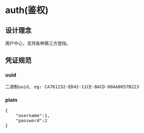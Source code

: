 # auth(鉴权) 

## 设计理念
用户中心，支持各种第三方登陆。

## 凭证规范
### uuid
<pre>
二进制uuid, eg: CA761232-ED42-11CE-BACD-00AA0057B223 
</pre>
### plain
<pre>
{
	"username":1,
	"password":2
}
</pre>
